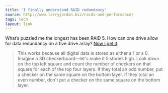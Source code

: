 ```yaml
---
title: 'I finally understand RAID redundancy'
source: http://www.larryjordan.biz/raids-and-performance/
tags: tech
layout: link
---
```


What’s puzzled me the longest has been RAID 5. How can one drive allow for data redundancy on a five drive array? [Now I get it][1].

> This works because all digital data is stored as either a 1 or a 0. Imagine a 3D checkerboard—let's make it 5 stories high. Look down on the top left square and count the number of checkers on that square for each of the top four layers. If they total an odd number, put a checker on the same square on the bottom layer. If they total an even number, don't put a checker on the same square on the bottom layer.

[1]:http://www.larryjordan.biz/raids-and-performance/